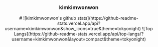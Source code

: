 <div align="center">
<h3>kimkimwonwon</h3>
#
![kimkimwonwon's github stats](https://github-readme-stats.vercel.app/api?username=kimkimwonwon&show_icons=true&theme=tokyonight)
![Top Langs](https://github-readme-stats.vercel.app/api/top-langs/?username=kimkimwonwon&layout=compact&theme=tokyonight)
  
</div>
